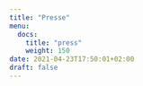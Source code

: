 ```yaml
---
title: "Presse"
menu:
  docs:
    title: "press"
    weight: 150
date: 2021-04-23T17:50:01+02:00
draft: false
---
```


